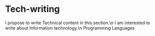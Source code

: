 # Tech-writing
I propose to write Technical content in this section.\n
I am interested to write about Information technology.\n
Programming Languages
